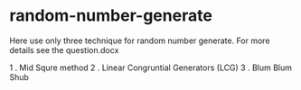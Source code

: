 # random-number-generate

Here use only three technique for random number generate. For more details see the question.docx

1 . Mid Squre method
2 . Linear Congruntial Generators (LCG) 
3 . Blum Blum Shub
